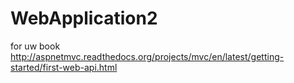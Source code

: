 # WebApplication2
for uw book
http://aspnetmvc.readthedocs.org/projects/mvc/en/latest/getting-started/first-web-api.html
